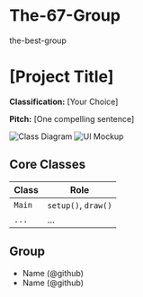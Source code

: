 # The-67-Group
the-best-group 




# [Project Title]

**Classification:** [Your Choice]

**Pitch:** [One compelling sentence]

![Class Diagram](class-diagram.png)
![UI Mockup](mockup.png)

## Core Classes
| Class | Role |
|-------|------|
| `Main` | `setup()`, `draw()` |
| `...` | ... |

## Group
- Name (@github)
- Name (@github)

